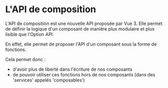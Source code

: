 # L'API de composition

L'API de composition est une nouvelle API proposée par Vue 3. Elle permet de définir la logique d'un composant de manière plus modulaire et plus lisible que l'Option API.

En effet, elle permet de proposer l'API d'un composant sous la forme de fonctions.

Cela permet donc :
- d'avoir plus de liberté dans l'écriture de nos composants
- de pouvoir utiliser ces fonctions hors de nos composants (dans des 'services' appelés 'composables')